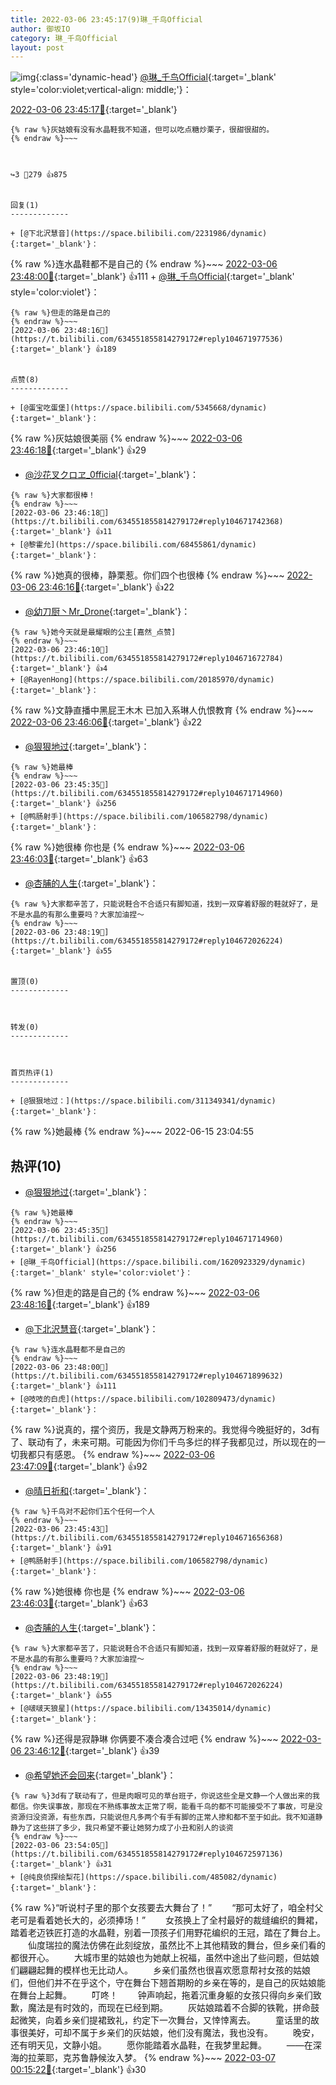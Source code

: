 ```yaml
---
title: 2022-03-06 23:45:17(9)琳_千鸟Official
author: 御坂IO
category: 琳_千鸟Official
layout: post
---
```


![img](/images/c0a88f85ebd0d056f37b114e0748e69556c8b488.jpg){:class='dynamic-head'}
[@琳_千鸟Official](https://space.bilibili.com/1620923329/dynamic){:target='_blank' style='color:violet;vertical-align: middle;'}：

[2022-03-06 23:45:17🔗](https://t.bilibili.com/634551855814279172){:target='_blank'}

~~~
{% raw %}灰姑娘有没有水晶鞋我不知道，但可以吃点糖炒栗子，很甜很甜的。
{% endraw %}~~~



↪️3 💬279 👍875


回复(1)
-------------

+ [@下北沢慧音](https://space.bilibili.com/2231986/dynamic){:target='_blank'}：
~~~
{% raw %}连水晶鞋都不是自己的
{% endraw %}~~~
[2022-03-06 23:48:00🔗](https://t.bilibili.com/634551855814279172#reply104671899632){:target='_blank'} 👍111
    + [@琳_千鸟Official](https://space.bilibili.com/1620923329/dynamic){:target='_blank' style='color:violet'}：
~~~
{% raw %}但走的路是自己的
{% endraw %}~~~
[2022-03-06 23:48:16🔗](https://t.bilibili.com/634551855814279172#reply104671977536){:target='_blank'} 👍189


点赞(8)
-------------

+ [@蛋宝吃蛋堡](https://space.bilibili.com/5345668/dynamic){:target='_blank'}：
~~~
{% raw %}灰姑娘很美丽
{% endraw %}~~~
[2022-03-06 23:46:18🔗](https://t.bilibili.com/634551855814279172#reply104671787840){:target='_blank'} 👍29
+ [@沙花叉クロヱ_0fficial](https://space.bilibili.com/389291432/dynamic){:target='_blank'}：
~~~
{% raw %}大家都很棒！
{% endraw %}~~~
[2022-03-06 23:46:18🔗](https://t.bilibili.com/634551855814279172#reply104671742368){:target='_blank'} 👍11
+ [@黎霍允](https://space.bilibili.com/68455861/dynamic){:target='_blank'}：
~~~
{% raw %}她真的很棒，静栗惹。你们四个也很棒
{% endraw %}~~~
[2022-03-06 23:46:16🔗](https://t.bilibili.com/634551855814279172#reply104671676704){:target='_blank'} 👍22
+ [@幼刀厨丶Mr_Drone](https://space.bilibili.com/10159341/dynamic){:target='_blank'}：
~~~
{% raw %}她今天就是最耀眼的公主[嘉然_点赞]
{% endraw %}~~~
[2022-03-06 23:46:10🔗](https://t.bilibili.com/634551855814279172#reply104671672784){:target='_blank'} 👍4
+ [@RayenHong](https://space.bilibili.com/20185970/dynamic){:target='_blank'}：
~~~
{% raw %}文静直播中黑屁王木木 已加入系琳人仇恨教育
{% endraw %}~~~
[2022-03-06 23:46:06🔗](https://t.bilibili.com/634551855814279172#reply104671734832){:target='_blank'} 👍22
+ [@狠狠地过](https://space.bilibili.com/311349341/dynamic){:target='_blank'}：
~~~
{% raw %}她最棒
{% endraw %}~~~
[2022-03-06 23:45:35🔗](https://t.bilibili.com/634551855814279172#reply104671714960){:target='_blank'} 👍256
+ [@鸭肠射手](https://space.bilibili.com/106582798/dynamic){:target='_blank'}：
~~~
{% raw %}她很棒 你也是
{% endraw %}~~~
[2022-03-06 23:46:03🔗](https://t.bilibili.com/634551855814279172#reply104671777744){:target='_blank'} 👍63
+ [@杏脯的人生](https://space.bilibili.com/16447452/dynamic){:target='_blank'}：
~~~
{% raw %}大家都辛苦了，只能说鞋合不合适只有脚知道，找到一双穿着舒服的鞋就好了，是不是水晶的有那么重要吗？大家加油捏～
{% endraw %}~~~
[2022-03-06 23:48:19🔗](https://t.bilibili.com/634551855814279172#reply104672026224){:target='_blank'} 👍55


置顶(0)
-------------



转发(0)
-------------



首页热评(1)
-------------

+ [@狠狠地过：](https://space.bilibili.com/311349341/dynamic){:target='_blank'}：
~~~
{% raw %}她最棒
{% endraw %}~~~
2022-06-15 23:04:55


热评(10)
-------------

+ [@狠狠地过](https://space.bilibili.com/311349341/dynamic){:target='_blank'}：
~~~
{% raw %}她最棒
{% endraw %}~~~
[2022-03-06 23:45:35🔗](https://t.bilibili.com/634551855814279172#reply104671714960){:target='_blank'} 👍256
+ [@琳_千鸟Official](https://space.bilibili.com/1620923329/dynamic){:target='_blank' style='color:violet'}：
~~~
{% raw %}但走的路是自己的
{% endraw %}~~~
[2022-03-06 23:48:16🔗](https://t.bilibili.com/634551855814279172#reply104671977536){:target='_blank'} 👍189
+ [@下北沢慧音](https://space.bilibili.com/2231986/dynamic){:target='_blank'}：
~~~
{% raw %}连水晶鞋都不是自己的
{% endraw %}~~~
[2022-03-06 23:48:00🔗](https://t.bilibili.com/634551855814279172#reply104671899632){:target='_blank'} 👍111
+ [@吱吱的白虎](https://space.bilibili.com/102809473/dynamic){:target='_blank'}：
~~~
{% raw %}说真的，摆个资历，我是文静两万粉来的。我觉得今晚挺好的，3d有了、联动有了，未来可期。可能因为你们千鸟多烂的样子我都见过，所以现在的一切我都只有感恩。
{% endraw %}~~~
[2022-03-06 23:47:09🔗](https://t.bilibili.com/634551855814279172#reply104671868960){:target='_blank'} 👍92
+ [@晴日祈和](https://space.bilibili.com/234288317/dynamic){:target='_blank'}：
~~~
{% raw %}千鸟对不起你们五个任何一个人
{% endraw %}~~~
[2022-03-06 23:45:43🔗](https://t.bilibili.com/634551855814279172#reply104671656368){:target='_blank'} 👍91
+ [@鸭肠射手](https://space.bilibili.com/106582798/dynamic){:target='_blank'}：
~~~
{% raw %}她很棒 你也是
{% endraw %}~~~
[2022-03-06 23:46:03🔗](https://t.bilibili.com/634551855814279172#reply104671777744){:target='_blank'} 👍63
+ [@杏脯的人生](https://space.bilibili.com/16447452/dynamic){:target='_blank'}：
~~~
{% raw %}大家都辛苦了，只能说鞋合不合适只有脚知道，找到一双穿着舒服的鞋就好了，是不是水晶的有那么重要吗？大家加油捏～
{% endraw %}~~~
[2022-03-06 23:48:19🔗](https://t.bilibili.com/634551855814279172#reply104672026224){:target='_blank'} 👍55
+ [@啵啵天狼星](https://space.bilibili.com/13435014/dynamic){:target='_blank'}：
~~~
{% raw %}还得是寂静琳
你俩要不凑合凑合过吧
{% endraw %}~~~
[2022-03-06 23:46:12🔗](https://t.bilibili.com/634551855814279172#reply104671674048){:target='_blank'} 👍39
+ [@希望她还会回来](https://space.bilibili.com/413763174/dynamic){:target='_blank'}：
~~~
{% raw %}3d有了联动有了，但是肉眼可见的草台班子，你说这些全是文静一个人做出来的我都信。你失误事故，那现在不熟练事故太正常了啊，能看千鸟的都不可能接受不了事故，可是没资源归没资源，有些东西，只能说但凡多两个有手有脚的正常人掺和都不至于如此。我不知道静静为了这些拼了多少，我只希望不要让她努力成了小丑和别人的谈资
{% endraw %}~~~
[2022-03-06 23:54:05🔗](https://t.bilibili.com/634551855814279172#reply104672597136){:target='_blank'} 👍31
+ [@纯良侦探绘梨花](https://space.bilibili.com/485082/dynamic){:target='_blank'}：
~~~
{% raw %}“听说村子里的那个女孩要去大舞台了！”
　　“那可太好了，咱全村父老可是看着她长大的，必须捧场！”
　　女孩换上了全村最好的裁缝编织的舞裙，踏着老迈铁匠打造的水晶鞋，别着一顶孩子们用野花编织的王冠，踏在了舞台上。
　　仙度瑞拉的魔法仿佛在此刻绽放，虽然比不上其他精致的舞台，但乡亲们看的都很开心。
　　大城市里的姑娘也为她献上祝福，虽然中途出了些问题，但姑娘们翩翩起舞的模样也无比动人。
　　乡亲们虽然也很喜欢愿意帮衬女孩的姑娘们，但他们并不在乎这个，守在舞台下翘首期盼的乡亲在等的，是自己的灰姑娘能在舞台上起舞。
　　叮咚！
　　钟声响起，拖着沉重身躯的女孩只得向乡亲们致歉，魔法是有时效的，而现在已经到期。
　　灰姑娘踏着不合脚的铁靴，拼命鼓起微笑，向着乡亲们提裙致礼，约定下一次舞台，又悻悻离去。
　　童话里的故事很美好，可却不属于乡亲们的灰姑娘，他们没有魔法，我也没有。
　　晚安，还有明天见，文静小姐。
　　愿你能踏着水晶鞋，在我梦里起舞。
　　——在深海的拉莱耶，克苏鲁静候汝入梦。
{% endraw %}~~~
[2022-03-07 00:15:22🔗](https://t.bilibili.com/634551855814279172#reply104674929024){:target='_blank'} 👍30



